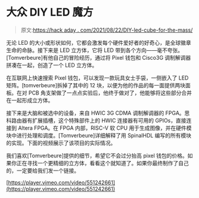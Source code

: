 # 大众 DIY LED 魔方

> 原文:[https://hack aday . com/2021/08/22/DIY-led-cube-for-the-mass/](https://hackaday.com/2021/08/22/diy-led-cube-for-the-masses/)

无论 LED 的大小或形状如何，它都会激发每个硬件爱好者的好奇心，是全球徽章生命的命脉。接下来是 LED 立方体，它将 LED 带到各个方向——毫不夸张。[Tomverbeure]有他自己的冒险经历，通过将 Pixel 钱包和 Cisco3G 调制解调器拼凑在一起，创造了一个 LED 立方体。

在互联网上快速搜索 Pixel 钱包，可以发现一款玩具女士手袋，一侧嵌入了 LED 矩阵。[tomverbeure]拆掉了其中的 12 块，以便为他的作品的每一面提供两块面板。在对 PCB 角支架做了一点点实验后，他终于做对了，他能够将这些部分合并在一起形成立方体。

接下来是大脑和被选中的设备，来自 HWIC 3G CDMA 调制解调器的 FPGA。思科路由器有扩展插槽，这个特殊部件上的 HWIC 连接器有可用的 GPIOs，直接连接到 Altera FPGA。在 FPGA 内部，RISC-V 软 CPU 用于生成图像，并在硬件模块中进行处理和调度。[Tomverbeure]详细解释了用 SpinalHDL 编写的所有模块的实现。下面的视频展示了该项目的实际情况。

我们喜欢[Tomverbeure]提供的细节，希望它不会过分抬高 pixel 钱包的价格。如果你正在寻找一个更精细的立方体，看看这个就知道了。如果你最终制作了自己的，一定要给我们发一个链接。

[https://player.vimeo.com/video/551242661](https://player.vimeo.com/video/551242661)